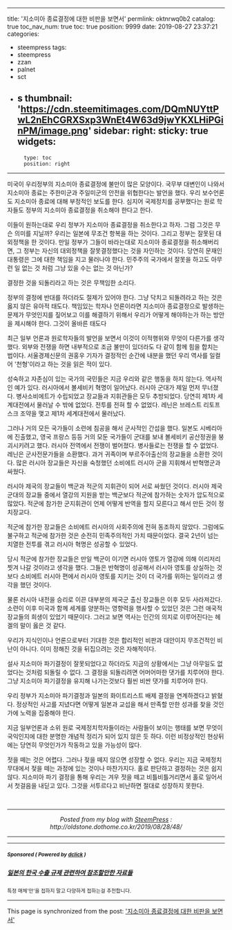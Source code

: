 
---
title: '지소미아 종료결정에 대한 비판을 보면서'
permlink: oktnrwq0b2
catalog: true
toc_nav_num: true
toc: true
position: 9999
date: 2019-08-27 23:37:21
categories:
- steempress
tags:
- steempress
- zzan
- palnet
- sct
- s
thumbnail: 'https://cdn.steemitimages.com/DQmNUYttPwL2nEhCGRXSxp3WnEt4W63d9jwYKXLHiPGinPM/image.png'
sidebar:
    right:
        sticky: true
widgets:
    -
        type: toc
        position: right
---


<p>미국이 우리정부의 지소미아 종료결정에 불만이 많은 모양이다. 국무부 대변인이 나와서 지소미아 종료는 주한미군과 주일미군의 안전을 위협한다는 발언을 했다. 우리 보수언론도 지소미아 종료에 대해 부정적인 보도를 한다. 심지어 국제정치를 공부했다는 원로 학자들도 정부의 지소미아 종료결정을 취소해야 한다고 한다. </p>
<p>이들이 원하는대로 우리 정부가 지소미아 종료결정을 취소한다고 하자. 그럼 그것은 무슨 의미를 지닐까? 우리는 일본에 무조건 항복을 하는 것이다. 그리고 정부는 잘못된 대외정책을 한 것이다. 만일 정부가 그들이 바라는대로 지소미아 종료결정을 취소해버리면, 그 정부는 자신의 대외정책을 잘못결정했다는 것을 자인하는 것이다. 당연히 문재인 대통령은 그에 대한 책임을 지고 물러나야 한다.  민주주의 국가에서 잘못을 하고도 아무런 일 없는 것 처럼 그냥 있을 수는 없는 것 아닌가? </p>
<p>결정한 것을 되돌리라고 하는 것은 무책임한 소리다.  </p>
<p>정부의 결정에 반대를 하더라도 절제가 있어야 한다. 그냥 닥치고 되돌려라고 하는 것은 옳지 않은 유아적 태도다. 책임있는 학자나 언론이라면 지소미아 종료결정으로 발생하는 문제가 무엇인지를 짚어보고 이를 해결하기 위해서 우리가 어떻게 해야하는가 하는 방안을 제시해야 한다. 그것이 올바른 태도다</p>
<p>최근 일부 언론과 원로학자들의 발언을 보면서 이것이 이적행위와 무엇이 다른가를 생각했다. 외부와 전쟁을 하면 내부적으로 조금 불만이 있더라도 다 같이 함께 힘을 합치는 법이다. 서울경제신문의 권홍우 기자가 결정적인 순간에 내분을 했던 우리 역사를 일컬어 '천형'이라고 하는 것을 읽은 적이 있다. </p>
<p>성숙하고 자존심이 있는 국가의 국민들은 지금 우리와 같은 행동을 하지 않는다. 역사적인 예가 있다. 러시아에서 볼세비키 혁명이 일어났다. 러시아 군대가 제일 먼저 무너졌다. 병사소비에트가 수립되었고 장교들과 지휘관들은 모두 추방되었다. 당연히  제1차 세계대전에서 물러날 수 밖에 없었다. 전투를 전혀 할 수 없었다. 레닌은 브레스트 리토프스크 조약을 맺고 제1차 세계대전에서 물러났다.</p>
<p>그러나 거의 모든 국가들이 소련에 침공을 해서 군사적인 간섭을 했다. 일본도 시베리아에 진출했고, 영국 프랑스 등등 거의 모둔 국가들이 군대를 보내 볼세비키 공산정권을 붕괴시키려고 했다. 러시아 전역에서 전쟁이 벌어졌다. 병사들로는 전쟁을 할 수 없었다. 레닌은 군사전문가들을 소환했다. 과거 귀족이며 부르주아출신의 장교들을 소환한 것이다. 많은 러시아 장교들은 자신을 숙청했던 소비에트 러시아 군을 지휘해서 반혁명군과 싸웠다. </p>
<p>러시아 제국의 장교들이 백군과 적군의 지휘관이 되어 서로 싸웠던 것이다. 러시아 제국군대의 장교들 중에서 열강의 지원을 받는 백군보다 적군에 참가하는 숫자가 압도적으로 많았다. 적군에 참가한 군지휘관이 언제 어떻게 반역을 할지 모른다고 해서 만든 것이 정치장교다. </p>
<p>적군에 참가한 장교들은 소비에트 러시아의 사회주의에 전혀 동조하지 않았다. 그럼에도 불구하고 적군에 참가한 것은 순전히 민족주의적인 가치 때문이었다. 결국 2년이 넘는 치열한 전투를 겪고 러시아 혁명은 성공할 수 있었다. </p>
<p>당시 적군에 참가한 장교들은 만일 백군이 이기면 러시아 영토가 열강에 의해 이리저리 찟겨 나갈 것이라고 생각을 했다. 그들은 반혁명이 성공해서 러시아 영토를 상실하는 것보다 소비에트 러시아 편에서 러시아 영토를 지키는 것이 더 국가를 위하는 일이라고 생각을 했던 것이다.  </p>
<p> 물론 러시아 내전을 승리로 이끈 대부분의 제국군 출신 장교들은 이후 모두 사라져갔다. 소련이 이후 미국과 함께 세계를 양분하는 영향력을 행사할 수 있었던 것은 그런 애국적 장교들의 희생이 있었기 때문이다. 그러고 보면 역사는 인간의 의지로 이루어진다는 헤겔의 말이 옳은 것 같다. </p>
<p>우리가 지식인이나 언론으로부터 기대한 것은 합리적인 비판과 대안이지 무조건적인 비난이 아니다. 이미 정해진 것을 뒤집으려는 것은 자해적이다. </p>
<p>설사 지소미아 파기결정이 잘못되었다고 하더라도 지금의 상황에서는 그냥 아무일도 없었다는 것처럼 되돌릴 수 없다. 그 결정을 되돌리려면 어머어마한 댓가를 치루어야 한다. 그냥 지소미아 파기결정을 유지해 나가는것보다 훨씬 비싼 댓가를 치루어야 한다. </p>
<p>우리 정부가 지소미아 파기결정과 일본의 화이트리스트 배제 결정을 연계하겠다고 밝혔다. 정상적인 사고를 지녔다면 어떻게 일본과 교섭을 해서 만족할 만한 성과를 찾을 것인가에 노력을 집중해야 한다. </p>
<p>지금 일부언론과 소위 원로 국제정치학자들이라는 사람들이 보이는 행태를 보면 무엇이 국익인지에 대한 분명한 개념적 정리가 되어 있지 않은 듯 하다. 이런 비정상적인 현상뒤에는 당연히 무엇인가가 작동하고 있을 가능성이 많다. </p>
<p>젓을 떼는 것은 어렵다. 그러나 젖을 떼지 않으면 성장할 수 없다. 우리는 지금 국제정치무대에서 젖을 떼는 과정에 있는 것이나 마찬가지다. 홀로 판단하고 결정하는 것은 쉽지 않다. 지소미아 파기 결정을 통해 우리는 겨우 젓을 떼고 비틀비틀거리면서 홀로  일어서서 첫걸음을 내딛고 있다. 그것을 서투르다고 비난하면 절대로 성장하지 못한다. </p>
<p></p>
 <br /><center><hr/><em>Posted from my blog with <a href='https://wordpress.org/plugins/steempress/'>SteemPress</a> : http://oldstone.dothome.co.kr/2019/08/28/48/ </em><hr/></center>

---

#####  <sub> **Sponsored ( Powered by [dclick](https://www.dclick.io) )** </sub>
##### [일본의 한국 수출 규제 관련하여 참조할만한 자료들](https://api.dclick.io/v1/c?x=eyJhbGciOiJIUzI1NiIsInR5cCI6IkpXVCJ9.eyJjIjoib2xkc3RvbmUiLCJzIjoib2t0bnJ3cTBiMiIsImEiOlsidC0xOTk0Il0sInVybCI6Imh0dHBzOi8vc3RlZW1pdC5jb20va3IvQHNpbmRvamEvNGdncmp3IiwiaWF0IjoxNTY2OTUwMjc5LCJleHAiOjE4ODIzMTAyNzl9.Ep0bzlpQVSBT-G5n6iiyR87DH2H1ZM9NaEwaztA51rY)
<sup>특정 매체'만'을 접하지 말고 다양하게 접하는걸 추천합니다.</sup>


- - -

This page is synchronized from the post: ['지소미아 종료결정에 대한 비판을 보면서'](https://steemit.com/@oldstone/oktnrwq0b2)
